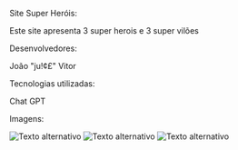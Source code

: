 Site Super Heróis:

Este site apresenta 3 super herois e 3 super vilões

Desenvolvedores:

João "ju!¢£" Vitor

Tecnologias utilizadas:

Chat GPT

Imagens:

![Texto alternativo](C:\Users\Fernanda46528586\site-super-herois\img\site1.png)
![Texto alternativo](C:\Users\Fernanda46528586\site-super-herois\img\site2.png)
![Texto alternativo](C:\Users\Fernanda46528586\site-super-herois\img\site3.png)
